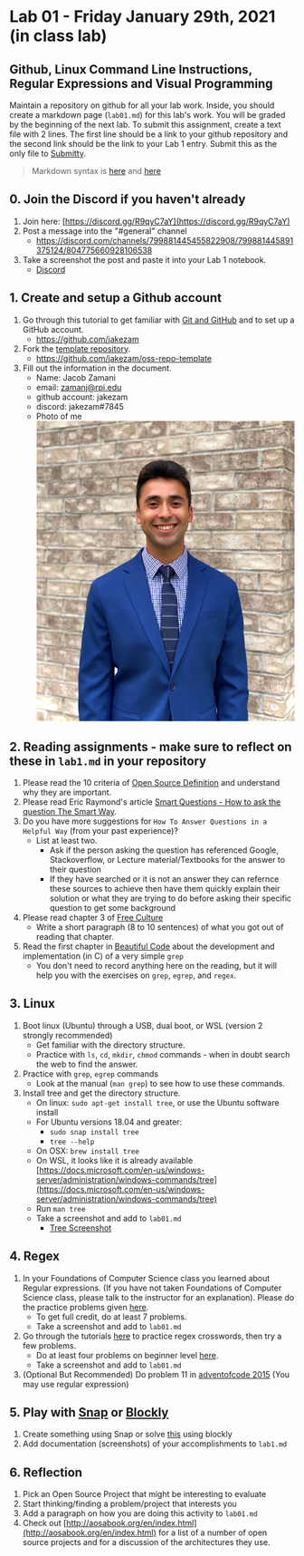 # Lab 01 - Friday January 29th, 2021 (in class lab)

## Github, Linux Command Line Instructions, Regular Expressions and Visual Programming

Maintain a repository on github for all your lab work. Inside, you should create a markdown page (`lab01.md`) for this lab's work. You will be graded by the beginning of the next lab. To submit this assignment, create a text file with 2 lines. The first line should be a link to your github repository and the second link should be the link to your Lab 1 entry. Submit this as the only file to [Submitty](https://submitty.cs.rpi.edu/courses/s21/csci4470).

> Markdown syntax is [here](https://help.github.com/articles/basic-writing-and-formatting-syntax/) and [here](https://guides.github.com/features/mastering-markdown/)

## 0. Join the Discord if you haven't already

1. Join here: [https://discord.gg/R9qyC7aY](https://discord.gg/R9qyC7aY)
2. Post a message into the "#general" channel
   - https://discord.com/channels/799881445455822908/799881445891375124/804775660928106538
3. Take a screenshot the post and paste it into your Lab 1 notebook.
   - [Discord](discord.PNG)

## 1. Create and setup a Github account

1. Go through this tutorial to get familiar with [Git and GitHub](http://readwrite.com/2013/09/30/understanding-github-a-journey-for-beginners-part-1) and to set up a GitHub account.
   - https://github.com/jakezam
2. Fork the [template repository](https://github.com/rcos/oss-repo-template).
   - https://github.com/jakezam/oss-repo-template
3. Fill out the information in the document.
   - Name: Jacob Zamani
   - email: zamanj@rpi.edu
   - github account: jakezam
   - discord: jakezam#7845
   - Photo of me ![Jacob](img.jpg)

## 2. Reading assignments - make sure to reflect on these in `lab1.md` in your repository

1. Please read the 10 criteria of [Open Source Definition](http://opensource.org/osd) and understand why they are important.
2. Please read Eric Raymond's article [Smart Questions - How to ask the question The Smart Way](http://www.catb.org/esr/faqs/smart-questions.html).
3. Do you have more suggestions for `How To Answer Questions in a Helpful Way` (from your past experience)?
   - List at least two.
     - Ask if the person asking the question has referenced Google, Stackoverflow, or Lecture material/Textbooks for the answer to their question
     - If they have searched or it is not an answer they can refernce these sources to achieve then have them quickly explain their solution or what they are trying to do before asking their specific question to get some background
4. Please read chapter 3 of [Free Culture](https://github.com/rcos/CSCI-4470-OpenSource/blob/master/Resources/freeculture.pdf)
   - Write a short paragraph (8 to 10 sentences) of what you got out of reading that chapter.
5. Read the first chapter in [Beautiful Code](https://docs.google.com/viewer?a=v&pid=sites&srcid=ZGVmYXVsdGRvbWFpbnxpb3ZhbmFsZXh8Z3g6MjVjYWFmNjAwYTA0MmMxZA) about the development and implementation (in C) of a very simple `grep`
   - You don't need to record anything here on the reading, but it will help you with the exercises on `grep`, `egrep`, and `regex`.

## 3. Linux

1. Boot linux (Ubuntu) through a USB, dual boot, or WSL (version 2 strongly recommended)
   - Get familiar with the directory structure.
   - Practice with `ls`, `cd`, `mkdir`, `chmod` commands - when in doubt search the web to find the answer.
2. Practice with `grep`, `egrep` commands
   - Look at the manual (`man grep`) to see how to use these commands.
3. Install tree and get the directory structure.
   - On linux: `sudo apt-get install tree`, or use the Ubuntu software install
   - For Ubuntu versions 18.04 and greater:
     - `sudo snap install tree`
     - `tree --help`
   - On OSX: `brew install tree`
   - On WSL, it looks like it is already available [https://docs.microsoft.com/en-us/windows-server/administration/windows-commands/tree](https://docs.microsoft.com/en-us/windows-server/administration/windows-commands/tree)
   - Run `man tree`
   - Take a screenshot and add to `lab01.md`
     - [Tree Screenshot](Capture.PNG)

## 4. Regex

1. In your Foundations of Computer Science class you learned about Regular expressions. (If you have not taken Foundations of Computer Science class, please talk to the instructor for an explanation). Please do the practice problems given [here](https://regexone.com/problem/matching_decimal_numbers).
   - To get full credit, do at least 7 problems.
   - Take a screenshot and add to `lab01.md`
2. Go through the tutorials [here](https://regexcrossword.com/challenges/tutorial/puzzles/1) to practice regex crosswords, then try a few problems.
   - Do at least four problems on beginner level [here](https://regexcrossword.com/challenges/beginner/puzzles/1).
   - Take a screenshot and add to `lab01.md`
3. (Optional But Recommended) Do problem 11 in [adventofcode 2015](http://adventofcode.com/2015/day/11) (You may use regular expression)

## 5. Play with [Snap](http://snap.berkeley.edu/) or [Blockly](https://blockly-games.appspot.com/)

1. Create something using Snap or solve [this](https://blockly-games.appspot.com/maze?lang=en&level=10&skin=0) using blockly
2. Add documentation (screenshots) of your accomplishments to `lab1.md`

## 6. Reflection

1. Pick an Open Source Project that might be interesting to evaluate
2. Start thinking/finding a problem/project that interests you
3. Add a paragraph on how you are doing this activity to `lab01.md`
4. Check out [http://aosabook.org/en/index.html](http://aosabook.org/en/index.html) for a list of a number of open source projects and for a discussion of the architectures they use.

<!--#### Revisit e. Replace with TOS activity on evaluating open source ...
[foss2serve](http://foss2serve.org/index.php/Intro_to_FOSS_Project_Anatomy_(Activity)), [Evaluation](http://users.dickinson.edu/~braught/courses/cs491f17/projexpl.html)
[projects](http://foss2serve.org/index.php/HFOSS_Projects), [RCOS](https://rcos.io/projects), others.
-->
